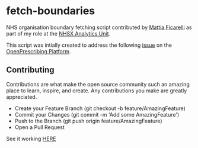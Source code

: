 # fetch-boundaries

NHS organisation boundary fetching script contributed by [Mattia Ficarelli](https://github.com/mattia-ficarelli) as part of my role at the [NHSX Analytics Unit](https://github.com/nhsx).

This script was intially created to address the following [issue](https://github.com/ebmdatalab/openprescribing/issues/3229) on the [OpenPrescribing Platform](https://openprescribing.net/).

## Contributing
Contributions are what make the open source community such an amazing place to learn, inspire, and create. Any contributions you make are greatly appreciated.

- Create your Feature Branch (git checkout -b feature/AmazingFeature)
- Commit your Changes (git commit -m 'Add some AmazingFeature')
- Push to the Branch (git push origin feature/AmazingFeature)
- Open a Pull Request

See it working [HERE](https://openprescribing.net/analyse/#org=CCG&numIds=0212000AA&denomIds=2.12&selectedTab=map)
